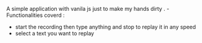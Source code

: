 A simple application with vanila js just to make my hands dirty .
-Functionalities coverd :
- start the recording then type anything and stop to replay it in any speed
- select a text you want to replay
  
